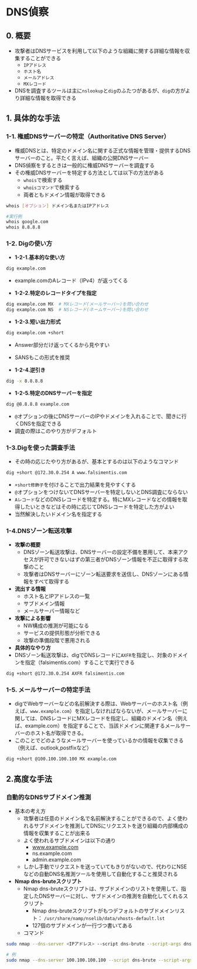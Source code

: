 # DNS偵察
## 0. 概要
- 攻撃者はDNSサービスを利用して以下のような組織に関する詳細な情報を収集することができる
  - `IPアドレス`
  - `ホスト名`
  - `メールアドレス`
  - `MXレコード`
- DNSを調査するツールは主に`nslookup`と`dig`のふたつがあるが、`dig`の方がより詳細な情報を取得できる 
  
## 1. 具体的な手法
### 1-1. 権威DNSサーバーの特定（Authoritative DNS Server）
- 権威DNSとは、特定のドメイン名に関する正式な情報を管理・提供するDNSサーバーのこと。平たく言えば、組織の公開DNSサーバー
- DNS偵察をするときは一般的に権威DNSサーバーを調査する
- その権威DNSサーバーを特定する方法としては以下の方法がある
  - `whois`で検索する
  - `whoisコマンド`で検索する 
  - 両者ともドメイン情報が取得できる
  
```bash
whois [オプション] ドメイン名またはIPアドレス
```
```bash 
#実行例
whois google.com
whois 8.8.8.8
```
  
### 1-2. Digの使い方
- **1-2-1.基本的な使い方**
```bash
dig example.com
```
- example.comのAレコード（IPv4）が返ってくる
  
- **1-2-2.特定のレコードタイプを指定**
```bash
dig example.com MX  # MXレコード(メールサーバー)を問い合わせ
dig example.com NS  # NSレコード(ネームサーバー)を問い合わせ
```
  
- **1-2-3.短い出力形式**
```bash
dig example.com +short
```
- Answer部分だけ返ってくるから見やすい
- SANSもこの形式を推奨
  
- **1-2-4.逆引き**
```bash
dig -x 8.8.8.8
```
  
- **1-2-5.特定のDNSサーバーを指定**
```bash
dig @8.8.8.8 example.com
```
- `@`オプションの後にDNSサーバーのIPやドメインを入れることで、聞きに行くDNSを指定できる
- 調査の際はこのやり方がデフォルト

### 1-3.Digを使った調査手法
- その時の応じたやり方があるが、基本とするのは以下のようなコマンド
```bash
dig +short @172.30.0.254 A www.falsimentis.com
```
- `+short修飾子`を付けることで出力結果を見やすくする
- `@`オプションをつけないてDNSサーバーを特定しないとDNS調査にならない
- `Aレコード`などのDNSレコードを特定する。特にMXレコードなどの情報を取得したいときなどはその時に応じてDNSレコードを特定した方がよい
- 当然解決したいドメイン名を指定する

### 1-4.DNSゾーン転送攻撃
- **攻撃の概要**
  - DNSゾーン転送攻撃は、DNSサーバーの設定不備を悪用して、本来アクセスが許可できないはずの第三者がDNSゾーン情報を不正に取得する攻撃のこと
  - 攻撃者はDNSサーバーにゾーン転送要求を送信し、DNSゾーンにある情報をすべて取得する
- **流出する情報**
  - ホスト名とIPアドレスの一覧
  - サブドメイン情報
  - メールサーバー情報など
- **攻撃による影響**
  - NW構成の推測が可能になる
  - サービスの提供形態が分析できる
  - 攻撃の準備段階で悪用される
-  **具体的なやり方**
  - DNSゾーン転送攻撃は、digでDNSレコードに`AXFR`を指定し、対象のドメインを指定（falsimentis.com）することで実行できる  
```bash
dig +short @172.30.0.254 AXFR falsimentis.com
```
  
### 1-5. メールサーバーの特定手法
- digでWebサーバーなどの名前解決する際は、Webサーバーのホスト名（例えば、`www.example.com`）を指定しなければならないが、メールサーバーに関しては、DNSレコードにMXレコードを指定し、組織のドメイン名（例えば、example.com）を指定することで、当該ドメインに関連するメールサーバーのホスト名が取得できる。
- このことでどのようなメールサーバーを使っているかの情報を収集できる（例えば、outlook,postfixなど）
```bash
dig +short @100.100.100.100 MX example.com
```

## 2.高度な手法
### 自動的なDNSサブドメイン推測
- 基本の考え方
  - 攻撃者は任意のドメイン名で名前解決することができるので、よく使われるサブドメインを推測してDNSにリクエストを送り組織の内部構成の情報を収集することが出来る
  - よく使われるサブドメインは以下の通り
    - www.example.com
    - ns.example.com
    - admin.example.com
  - しかし手動でリクエストを送っていてもきりがないので、代わりにNSEなどの自動DNS名推測ツールを使用して自動化すること推奨される 
- **Nmap dns-bruteスクリプト**
  - Nmap dns-bruteスクリプトは、サブドメインのリストを使用して、指定したDNSサーバーに対し、サブドメインの推測を自動化してくれるスクリプト
    - Nmap dns-bruteスクリプトがもつデフォルトのサブドメインリスト： `/usr/share/namp/nselib/data/vhosts-default.lst`
    - 127個のサブドメインが一行づつ書いてある
  - コマンド
```bash
sudo nmap --dns-server <IPアドレス> --script dns-brute --script-args dns-brute.domain=<ドメイン名>

# 例 
sudo nmap --dns-server 100.100.100.100 --script dns-brute --script-args dns-brute.domain=example.com
```
